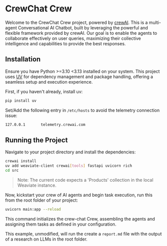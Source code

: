 # CrewChat Crew

Welcome to the CrewChat Crew project, powered by [crewAI](https://crewai.com). This is a multi-agent Conversational AI Chatbot, built by leveraging the powerful and flexible framework provided by crewAI. Our goal is to enable the agents to collaborate effectively on user queries, maximizing their collective intelligence and capabilities to provide the best responses.

## Installation

Ensure you have Python >=3.10 <3.13 installed on your system. This project uses [UV](https://docs.astral.sh/uv/) for dependency management and package handling, offering a seamless setup and execution experience.

First, if you haven't already, install uv:

```bash
pip install uv
```

Set/Add the following entry in `/etc/hosts` to avoid the telemetry connection issue:
```txt
127.0.0.1       telemetry.crewai.com
```

## Running the Project
Navigate to your project directory and install the dependencies:
```bash
crewai install
uv add weaviate-client crewai[tools] fastapi uvicorn rich
cd src
```

> Note: The current code expects a 'Products' collection in the local Weaviate instance.

Now, kickstart your crew of AI agents and begin task execution, run this from the root folder of your project:
```bash
uvicorn main:app --reload
```

This command initializes the crew-chat Crew, assembling the agents and assigning them tasks as defined in your configuration.

This example, unmodified, will run the create a `report.md` file with the output of a research on LLMs in the root folder.